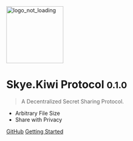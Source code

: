 <img src="https://i.ibb.co/DkJW76L/dark-logo.png" alt="logo_not_loading" height="150"/>

# Skye.Kiwi Protocol  <small>0.1.0</small>

> A Decentralized Secret Sharing Protocol.

- Arbitrary File Size
- Share with Privacy

[GitHub](https://github.com/skyekiwi)
[Getting Started](#docsify)
